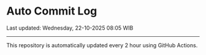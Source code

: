 # Auto Commit Log

Last updated: Wednesday, 22-10-2025 08:05 WIB

---

This repository is automatically updated every 2 hour using GitHub Actions.
